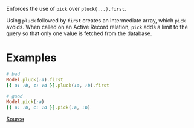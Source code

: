 
Enforces the use of `pick` over `pluck(...).first`.

Using `pluck` followed by `first` creates an intermediate array, which
`pick` avoids. When called on an Active Record relation, `pick` adds a
limit to the query so that only one value is fetched from the database.

# Examples

```ruby
# bad
Model.pluck(:a).first
[{ a: :b, c: :d }].pluck(:a, :b).first

# good
Model.pick(:a)
[{ a: :b, c: :d }].pick(:a, :b)
```

[Source](http://www.rubydoc.info/gems/rubocop/RuboCop/Cop/Rails/Pick)